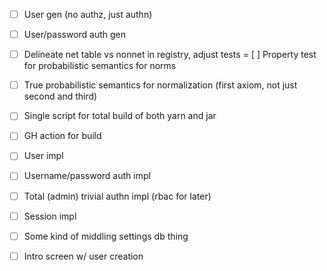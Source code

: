 - [ ] User gen (no authz, just authn)
- [ ] User/password auth gen
- [ ] Delineate net table vs nonnet in registry, adjust tests
= [ ] Property test for probabilistic semantics for norms
- [ ] True probabilistic semantics for normalization (first axiom, not just second and third)

- [ ] Single script for total build of both yarn and jar
- [ ] GH action for build

- [ ] User impl
- [ ] Username/password auth impl

- [ ] Total (admin) trivial authn impl (rbac for later)
- [ ] Session impl

- [ ] Some kind of middling settings db thing
- [ ] Intro screen w/ user creation

